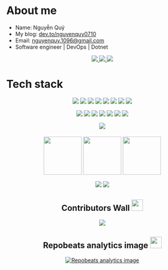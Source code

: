 # About me

- Name: Nguyễn Quý
- My blog: [dev.to/nguyenquy0710](https://dev.to/nguyenquy0710)
- Email: [nguyenquy.1096@gmail.com](mailto:nguyenquy.1096@gmail.com)
- Software engineer | DevOps | Dotnet

<p align="center">
  <a target="_blank" href="https://github.com/nguyenquy0710/nguyenquy0710">
    <img src="https://img.shields.io/github/stars/nguyenquy0710/nguyenquy0710" />
  </a>
  <a target="_blank" href="https://github.com/nguyenquy0710/nguyenquy0710">
    <img src="https://img.shields.io/github/last-commit/nguyenquy0710/nguyenquy0710" />
  </a>
  <a target="_blank" href="https://opencollective.com/uptime-kuma">
    <img src="https://opencollective.com/uptime-kuma/total/badge.svg?label=Open%20Collective%20Backers&color=brightgreen" />
  </a>
</p>

<!-- ----------------- -->

# Tech stack

<p align="center">
	<img src="https://img.shields.io/badge/-JavaScript-black?style=flat-square&logo=javascript"/>
	<img src="https://img.shields.io/badge/-Nodejs-black?style=flat-square&logo=Node.js"/>
	<img src="https://img.shields.io/badge/-Expressjs-black?style=flat-square&logo=Express.js"/>
	<img src="https://img.shields.io/badge/-React-black?style=flat-square&logo=react"/>
	<img src="https://img.shields.io/badge/-MongoDB-black?style=flat-square&logo=mongodb"/>
	<img src="https://img.shields.io/badge/-MySQL-black?style=flat-square&logo=mysql"/>
	<img src="https://img.shields.io/badge/-Git-black?style=flat-square&logo=git"/>
	<img src="https://img.shields.io/badge/-GitHub-black?style=flat-square&logo=github"/>
</p>

<p align="center">
	<img src="https://img.shields.io/badge/C-00599C?style=flat-square&logo=c&logoColor=white"/>
	<img src="https://img.shields.io/badge/-java-E34A86?style=flat-square&logo=java"/>
	<img src="https://img.shields.io/badge/-C++-00599C?style=flat-square&logo=c"/>
	<img src="https://img.shields.io/badge/-HTML5-E34F26?style=flat-square&logo=html5&logoColor=white"/>
	<img src="https://img.shields.io/badge/-CSS3-1572B6?style=flat-square&logo=css3"/>
	<img src="https://img.shields.io/badge/-Bootstrap-563D7C?style=flat-square&logo=bootstrap"/>
	<img src="https://img.shields.io/badge/-Heroku-430098?style=flat-square&logo=heroku"/>
</p>

<!-- ----------------- -->

<p align="center" style="margin-bottom: 20px">
	<img src="https://github-readme-stats.vercel.app/api?username=nguyenquy0710&show_icons=true&theme=radical"/>
</p>
<p align="center" style="margin-bottom: 10px">
	<img src="https://media3.giphy.com/media/ln7z2eWriiQAllfVcn/200w.webp" width="100" />
	<img src="https://i.giphy.com/media/eNAsjO55tPbgaor7ma/200w.webp" width="100" />
	<img src="https://media.giphy.com/media/kdFc8fubgS31b8DsVu/giphy.gif" width="100" />
</p>
<p align="center" style="margin-bottom: 20px">
	<img src="https://github-readme-stats.vercel.app/api/pin/?username=nguyenquy0710&repo=gitbook.dotnet-basic"/>
	<img src="https://github-readme-stats.vercel.app/api/pin/?username=nguyenquy0710&repo=gitbook.sql-basic"/>
</p>


<!-- ----------------- -->

<p align="center">
	<h2 align="center">Contributors Wall <img src="https://media.giphy.com/media/WUlplcMpOCEmTGBtBW/giphy.gif" width="30"></h2>
</p>

<p align="center" style="margin-bottom: 20px">
	<a href="https://github.com/nguyenquy0710/nguyenquy0710/graphs/contributors">
		<img src="https://contrib.rocks/image?repo=nguyenquy0710/nguyenquy0710" />
	</a>
</p>

<!-- ----------------- -->

<p align="center">
	<h2 align="center">Repobeats analytics image <img src="https://media.giphy.com/media/WUlplcMpOCEmTGBtBW/giphy.gif" width="30"></h2>
</p>

<p align="center" style="margin-bottom: 20px">
	<a href="https://repobeats.axiom.co/api/embed/8a7d5d845542eacaa9fbbe750e3647740ad1e5fe.svg">
		<img src="https://repobeats.axiom.co/api/embed/8a7d5d845542eacaa9fbbe750e3647740ad1e5fe.svg" alt="Repobeats analytics image" />
	</a>
</p>
